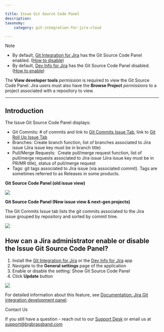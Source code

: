 ```yaml
---

title: Issue Git Source Code Panel
description:
taxonomy:
    category: git-integration-for-jira-cloud

---
```

Note

*   By default, [Git Integration for Jira](https://marketplace.atlassian.com/4984) has the Git Source Code Panel enabled. ([How to disable](/git-integration-for-jira-cloud/issue-git-source-code-panel/))
*   By default, [Dev Info for Jira](https://marketplace.atlassian.com/1219270) has the Git Source Code Panel disabled. ([How to enable](/git-integration-for-jira-cloud/issue-git-source-code-panel/))



The **View developer tools** _permission_ is required to view the Git Source Code Panel. Jira users must also have the **Browse Project** _permissions_ to a project associated with a repository to view.


* * *



## **Introduction**

The Issue Git Source Code Panel displays:

*   Git Commits: # of commits and link to [Git Commits Issue Tab](/git-integration-for-jira-cloud/git-commits-issue-tab-and-project-page/), link to [Git Roll Up Issue Tab](/git-integration-for-jira-cloud/git-roll-up-issue-tab/)
*   Branches: Create branch function, list of branches associated to Jira issue (Jira issue key must be in branch title)
*   Pull/Merge Requests:  Create pull/merge request function, list of pull/merge requests associated to Jira issue (Jira issue key must be in PR/MR title), status of pull/merge request
*   Tags: git tags associated to Jira issue (via associated commit). Tags are sometimes referred to as Releases in some products.



**Git Source Code Panel (old issue view)**

**![](https://bigbrassband.atlassian.net/wiki/download/attachments/138346503/git-cloud-oldview-source-code-panel.png?version=1&modificationDate=1561742276535&cacheVersion=1&api=v2)**



**Git Source Code Panel (New issue view & next-gen projects)**

The Git Commits Issue tab lists the git commits associated to the Jira issue grouped by repository and sorted by commit time. 

![](https://bigbrassband.atlassian.net/wiki/download/attachments/138346503/git-cloud-newview-source-code-panel.png?version=1&modificationDate=1561741816923&cacheVersion=1&api=v2)

## How can a Jira administrator enable or disable the Issue Git Source Code Panel?

1.  Install the [Git Integration for Jira](https://marketplace.atlassian.com/4984) or the [Dev Info for Jira](https://marketplace.atlassian.com/1219270) app
2.  Navigate to the **General settings** page of the application
3.  Enable or disable the setting: Show Git Source Code Panel
4.  Click **Update** button

![](https://bigbrassband.atlassian.net/wiki/download/attachments/138346503/gitcloud-general-settings-git-source-code-panel.png?version=1&modificationDate=1561742705018&cacheVersion=1&api=v2)

For detailed information about this feature, see [Documentation: Jira Git integration development panel](/git-integration-for-jira-cloud/jira-git-integration-development-panel-gij-cloud).

Contact Us

If you still have a question - reach out to our [Support Desk](https://bigbrassband.atlassian.net/servicedesk/customer/portals) or email us at [support@bigbrassband.com](mailto:support@bigbrassband.com)